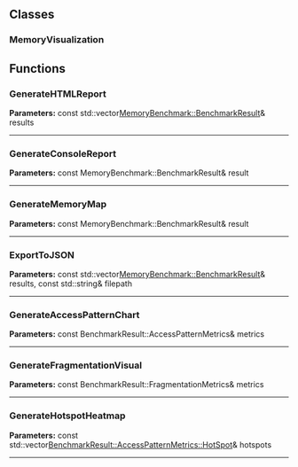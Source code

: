 
## Classes

### MemoryVisualization




## Functions

### GenerateHTMLReport



**Parameters:** const std::vector<MemoryBenchmark::BenchmarkResult>& results

---

### GenerateConsoleReport



**Parameters:** const MemoryBenchmark::BenchmarkResult& result

---

### GenerateMemoryMap



**Parameters:** const MemoryBenchmark::BenchmarkResult& result

---

### ExportToJSON



**Parameters:** const std::vector<MemoryBenchmark::BenchmarkResult>& results, 
                           const std::string& filepath

---

### GenerateAccessPatternChart



**Parameters:** const BenchmarkResult::AccessPatternMetrics& metrics

---

### GenerateFragmentationVisual



**Parameters:** const BenchmarkResult::FragmentationMetrics& metrics

---

### GenerateHotspotHeatmap



**Parameters:** const std::vector<BenchmarkResult::AccessPatternMetrics::HotSpot>& hotspots

---
